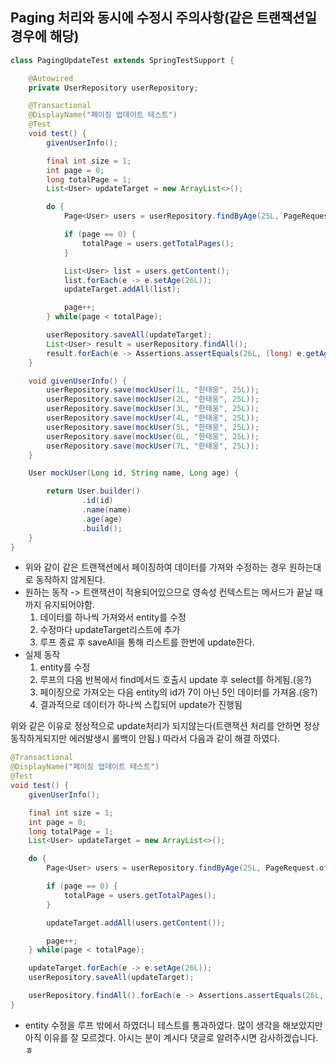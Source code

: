 ## Paging 처리와 동시에 수정시 주의사항(같은 트랜잭션일 경우에 해당)

```java
class PagingUpdateTest extends SpringTestSupport {

    @Autowired
    private UserRepository userRepository;

    @Transactional
    @DisplayName("페이징 업데이트 테스트")
    @Test
    void test() {
        givenUserInfo();

        final int size = 1;
        int page = 0;
        long totalPage = 1;
        List<User> updateTarget = new ArrayList<>();

        do {
            Page<User> users = userRepository.findByAge(25L, PageRequest.of(page, size, Sort.Direction.DESC, "id"));

            if (page == 0) {
                totalPage = users.getTotalPages();
            }

            List<User> list = users.getContent();
            list.forEach(e -> e.setAge(26L));
            updateTarget.addAll(list);

            page++;
        } while(page < totalPage);

        userRepository.saveAll(updateTarget);
        List<User> result = userRepository.findAll();
        result.forEach(e -> Assertions.assertEquals(26L, (long) e.getAge()));
    }

    void givenUserInfo() {
        userRepository.save(mockUser(1L, "한태웅", 25L));
        userRepository.save(mockUser(2L, "한태웅", 25L));
        userRepository.save(mockUser(3L, "한태웅", 25L));
        userRepository.save(mockUser(4L, "한태웅", 25L));
        userRepository.save(mockUser(5L, "한태웅", 25L));
        userRepository.save(mockUser(6L, "한태웅", 25L));
        userRepository.save(mockUser(7L, "한태웅", 25L));
    }

    User mockUser(Long id, String name, Long age) {

        return User.builder()
                .id(id)
                .name(name)
                .age(age)
                .build();
    }
}
```
- 위와 같이 같은 트랜잭션에서 페이징하여 데이터를 가져와 수정하는 경우 원하는대로 동작하지 않게된다.
- 원하는 동작 -> 트랜잭션이 적용되어있으므로 영속성 컨텍스트는 메서드가 끝날 때 까지 유지되어야함.
  1. 데이터를 하나씩 가져와서 entity를 수정
  2. 수정마다 updateTarget리스트에 추가
  3. 루프 종료 후 saveAll을 통해 리스트를 한번에 update한다.
- 실제 동작
  1. entity를 수정
  2. 루프의 다음 반복에서 find메서드 호출시 update 후 select를 하게됨.(응?)
  3. 페이징으로 가져오는 다음 entity의 id가 7이 아닌 5인 데이터를 가져옴.(응?)
  4. 결과적으로 데이터가 하나씩 스킵되어 update가 진행됨

위와 같은 이유로 정상적으로 update처리가 되지않는다(트랜잭션 처리를 안하면 정상 동작하게되지만 에러발생시 롤백이 안됨.) 따라서 다음과 같이 해결 하였다.

```java
@Transactional
@DisplayName("페이징 업데이트 테스트")
@Test
void test() {
    givenUserInfo();

    final int size = 1;
    int page = 0;
    long totalPage = 1;
    List<User> updateTarget = new ArrayList<>();

    do {
        Page<User> users = userRepository.findByAge(25L, PageRequest.of(page, size, Sort.Direction.DESC, "id"));

        if (page == 0) {
            totalPage = users.getTotalPages();
        }

        updateTarget.addAll(users.getContent());

        page++;
    } while(page < totalPage);

    updateTarget.forEach(e -> e.setAge(26L));
    userRepository.saveAll(updateTarget);

    userRepository.findAll().forEach(e -> Assertions.assertEquals(26L, (long) e.getAge()));
}
```
- entity 수정을 루프 밖에서 하였더니 테스트를 통과하였다. 많이 생각을 해보았지만 아직 이유를 잘 모르겠다. 아시는 분이 계시다 댓글로 알려주시면 감사하겠습니다. ㅎ
